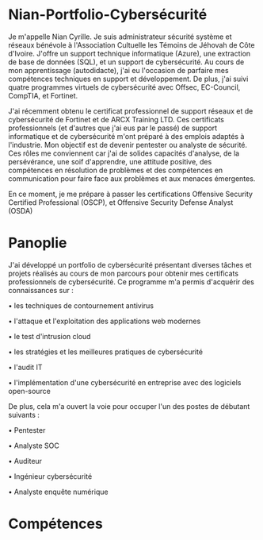 # Nian-Portfolio-Cybersécurité
Je m'appelle Nian Cyrille. Je suis administrateur sécurité système et réseaux bénévole à l'Association Cultuelle les Témoins de Jéhovah de Côte d'Ivoire. J'offre un support technique informatique (Azure), une extraction de base de données (SQL), et un support de cybersécurité. Au cours de mon apprentissage (autodidacte), j'ai eu l'occasion de parfaire mes compétences techniques en support et développement. De plus, j'ai suivi quatre programmes virtuels de cybersécurité avec Offsec, EC-Council, CompTIA, et Fortinet.

J'ai récemment obtenu le certificat professionnel de support réseaux et de cybersécurité de Fortinet et de ARCX Training LTD. Ces certificats professionnels (et d'autres que j'ai eus par le passé) de support informatique et de cybersécurité m'ont préparé à des emplois adaptés à l'industrie. Mon objectif est de devenir pentester ou analyste de sécurité. Ces rôles me conviennent car j'ai de solides capacités d'analyse, de la persévérance, une soif d'apprendre, une attitude positive, des compétences en résolution de problèmes et des compétences en communication pour faire face aux problèmes et aux menaces émergentes.

En ce moment, je me prépare à passer les certifications Offensive Security Certified Professional (OSCP), et Offensive Security Defense Analyst (OSDA)

# Panoplie
J'ai développé un portfolio de cybersécurité présentant diverses tâches et projets réalisés au cours de mon parcours pour obtenir mes certificats professionnels de cybersécurité. Ce programme m'a permis d'acquérir des connaissances sur :

  • les techniques de contournement antivirus
	
  • l'attaque et l'exploitation des applications web modernes 
  
  • le test d'intrusion cloud
  
  • les stratégies et les meilleures pratiques de cybersécurité 
  
  • l'audit IT 
  
  • l'implémentation d'une cybersécurité en entreprise avec des logiciels open-source

De plus, cela m'a ouvert la voie pour occuper l'un des postes de débutant suivants :

  • Pentester 
  
  • Analyste SOC
  
  • Auditeur 
  
  • Ingénieur cybersécurité 
  
  • Analyste enquête numérique 

# Compétences 
